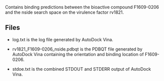 Contains binding predictions between the bioactive compound F1609-0206 and the nside search space on the virulence factor rv1821.

## Files

- log.txt is the log file generated by AutoDock Vina.

- rv1821_F1609-0206_nside.pdbqt is the PDBQT file generated by AutoDock Vina containing the orientation and binding location of F1609-0206.

- stdoe.txt is the combined STDOUT and STDERR output of AutoDock Vina.

